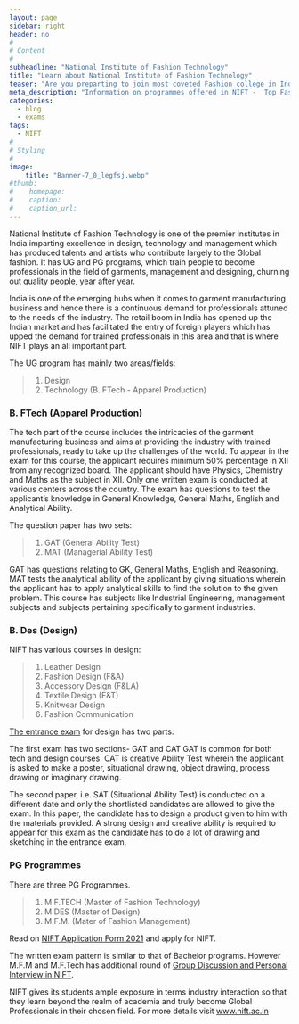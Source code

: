 ```yaml
---
layout: page
sidebar: right
header: no
#
# Content
#
subheadline: "National Institute of Fashion Technology"
title: "Learn about National Institute of Fashion Technology"
teaser: "Are you preparting to join most coveted Fashion college in India. Read this post to know more about the institute; Its various programmes and other important details."
meta_description: "Information on programmes offered in NIFT -  Top Fashion college of India."
categories:
  - blog
  - exams
tags:
  - NIFT
#
# Styling
#
image:
    title: "Banner-7_0_legfsj.webp"
#thumb:
#    homepage:
#    caption:
#    caption_url:
---
```


National Institute of Fashion Technology is one of the premier institutes in
India imparting excellence in design, technology and management which has
produced talents and artists who contribute largely to the Global fashion. It
has UG and PG programs, which train people to become professionals in the field
of garments, management and designing, churning out quality people, year after
year.

India is one of the emerging hubs when it comes to garment manufacturing
business and hence there is a continuous demand for professionals attuned to
the needs of the industry. The retail boom in India has opened up the Indian
market and has facilitated the entry of foreign players which has upped the
demand for trained professionals in this area and that is where NIFT plays an
all important part.

The UG program has mainly two areas/fields:

>
> 1. Design
> 2. Technology (B. FTech - Apparel Production)
> 


### B. FTech (Apparel Production)

The tech part of the course includes the intricacies of the garment
manufacturing business and aims at providing the industry with trained
professionals, ready to take up the challenges of the world.  To appear in the
exam for this course, the applicant requires minimum 50% percentage in XII from
any recognized board. The applicant should have Physics, Chemistry and Maths as
the subject in XII. Only one written exam is conducted at various centers
across the country.  The exam has questions to test the applicant’s knowledge
in General Knowledge, General Maths, English and Analytical Ability.

The question paper has two sets:

>
> 1. GAT (General Ability Test) 
> 2. MAT (Managerial Ability Test)
>



GAT has questions relating to GK, General Maths, English and Reasoning. MAT
tests the analytical ability of the applicant by giving situations wherein the
applicant has to apply analytical skills to find the solution to the given
problem.  This course has subjects like Industrial Engineering, management
subjects and subjects pertaining specifically to garment industries.

### B. Des (Design)

NIFT has various courses in design:

>
> 1. Leather Design
> 2. Fashion Design (F&A)
> 3. Accessory Design (F&LA)
> 4. Textile Design (F&T)
> 5. Knitwear Design
> 6. Fashion Communication
>



[The entrance exam](/nift-application-form-2021) for design has two parts:

The first exam has two sections- GAT and CAT GAT is common for both tech and
design courses. CAT is creative Ability Test wherein the applicant is asked to
make a poster, situational drawing, object drawing, process drawing or
imaginary drawing.

The second paper, i.e. SAT (Situational Ability Test) is conducted on a
different date and only the shortlisted candidates are allowed to give the
exam. In this paper, the candidate has to design a product given to him with
the materials provided. A strong design and creative ability is required to
appear for this exam as the candidate has to do a lot of drawing and sketching
in the entrance exam.

### PG Programmes

There are three PG Programmes.

>
> 1. M.F.TECH (Master of Fashion Technology)
> 2. M.DES (Master of Design)
> 3. M.F.M. (Mater of Fashion Management)
>

Read on [NIFT Application Form 2021](/nift-application-form-2021) and apply for NIFT.

The written exam pattern is similar to that of Bachelor programs. However M.F.M
and M.F.Tech has additional round of [Group Discussion and Personal
Interview in NIFT](/gd-pi-in-inft).


NIFT gives its students ample exposure in terms industry interaction so that
they learn beyond the realm of academia and truly become Global Professionals
in their chosen field. For more details visit www.nift.ac.in
